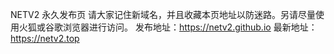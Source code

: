 NETV2 永久发布页
请大家记住新域名，并且收藏本页地址以防迷路。另请尽量使用火狐或谷歌浏览器进行访问。
发布地址：https://netv2.github.io
最新地址：https://netv2.top

